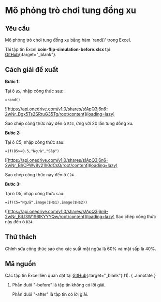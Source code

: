 # Mô phỏng trò chơi tung đồng xu

## Yêu cầu

Mô phỏng trò chơi tung đồng xu bằng hàm 'rand()' trong Excel.

Tải tập tin Excel **coin-flip-simulation-before.xlsx** tại [GitHub](https://github.com/vtchitruong/gdpt-2018/tree/main/special-topics/data-handling){:target="_blank"}.  

## Cách giải đề xuất

**Bước 1:**

Tại ô `B5`, nhập công thức sau:

```excel
=rand()
```

![https://api.onedrive.com/v1.0/shares/s!ApQ3j6n6-2wNr_Bgx5Ts2SRruG35Tg/root/content](loading=lazy)

Sao chép công thức này đến ô `B24`, ứng với 20 lần tung đồng xu.

**Bước 2:**

Tại ô C5, nhập công thức sau:

```excel
=if(B5>=0.5,"Ngửa","Sấp")
```

![https://api.onedrive.com/v1.0/shares/s!ApQ3j6n6-2wNr_BhCPWv8v21h0dCsQ/root/content](loading=lazy)

Sao chép công thức này đến ô `C24`.

**Bước 3:**

Tại ô D5, nhập công thức sau:

```excel
=if(C5="Ngửa",image($H$1),image($H$2))
```

![https://api.onedrive.com/v1.0/shares/s!ApQ3j6n6-2wNr_BiLl3W1S6IKYYYQw/root/content](loading=lazy)
Sao chép công thức này đến ô `D24`.

## Thử thách

Chỉnh sửa công thức sao cho xác suất mặt ngửa là 60% và mặt sấp là 40%.

## Mã nguồn

Các tập tin Excel liên quan đặt tại [GitHub](https://github.com/vtchitruong/gdpt-2018/tree/main/special-topics/data-handling){:target="_blank"} (1).
{ .annotate }

1.  Phần đuôi "-before" là tập tin không có lời giải.

    Phần đuôi "-after" là tập tin có lời giải.